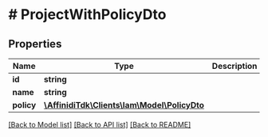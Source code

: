 # # ProjectWithPolicyDto

## Properties

| Name       | Type                                                         | Description | Notes |
| ---------- | ------------------------------------------------------------ | ----------- | ----- |
| **id**     | **string**                                                   |             |
| **name**   | **string**                                                   |             |
| **policy** | [**\AffinidiTdk\Clients\Iam\Model\PolicyDto**](PolicyDto.md) |             |

[[Back to Model list]](../../README.md#models) [[Back to API list]](../../README.md#endpoints) [[Back to README]](../../README.md)
